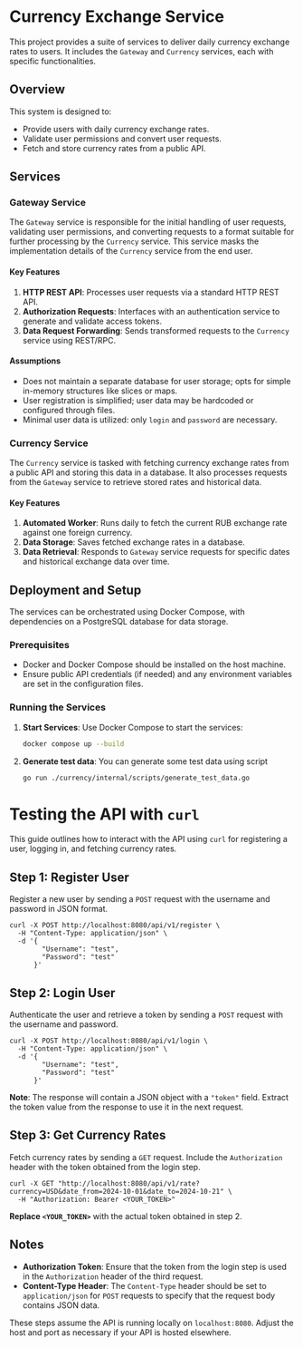 # Currency Exchange Service

This project provides a suite of services to deliver daily currency exchange rates to users. It includes the `Gateway` and `Currency` services, each with specific functionalities.

## Overview

This system is designed to:
- Provide users with daily currency exchange rates.
- Validate user permissions and convert user requests.
- Fetch and store currency rates from a public API.

## Services

### Gateway Service

The `Gateway` service is responsible for the initial handling of user requests, validating user permissions, and converting requests to a format suitable for further processing by the `Currency` service. This service masks the implementation details of the `Currency` service from the end user.

#### Key Features
1. **HTTP REST API**: Processes user requests via a standard HTTP REST API.
2. **Authorization Requests**: Interfaces with an authentication service to generate and validate access tokens.
3. **Data Request Forwarding**: Sends transformed requests to the `Currency` service using REST/RPC.

#### Assumptions
- Does not maintain a separate database for user storage; opts for simple in-memory structures like slices or maps.
- User registration is simplified; user data may be hardcoded or configured through files.
- Minimal user data is utilized: only `login` and `password` are necessary.

### Currency Service

The `Currency` service is tasked with fetching currency exchange rates from a public API and storing this data in a database. It also processes requests from the `Gateway` service to retrieve stored rates and historical data.

#### Key Features
1. **Automated Worker**: Runs daily to fetch the current RUB exchange rate against one foreign currency.
2. **Data Storage**: Saves fetched exchange rates in a database.
3. **Data Retrieval**: Responds to `Gateway` service requests for specific dates and historical exchange data over time.

## Deployment and Setup

The services can be orchestrated using Docker Compose, with dependencies on a PostgreSQL database for data storage.

### Prerequisites
- Docker and Docker Compose should be installed on the host machine.
- Ensure public API credentials (if needed) and any environment variables are set in the configuration files.

### Running the Services

1. **Start Services**:
   Use Docker Compose to start the services:

   ```sh
   docker compose up --build

2. **Generate test data**:
   You can generate some test data using script
   ```sh
   go run ./currency/internal/scripts/generate_test_data.go

# Testing the API with `curl`

This guide outlines how to interact with the API using `curl` for registering a user, logging in, and fetching currency rates.

## Step 1: Register User

Register a new user by sending a `POST` request with the username and password in JSON format.

    curl -X POST http://localhost:8080/api/v1/register \
      -H "Content-Type: application/json" \
      -d '{
            "Username": "test",
            "Password": "test"
          }'

## Step 2: Login User

Authenticate the user and retrieve a token by sending a `POST` request with the username and password.

    curl -X POST http://localhost:8080/api/v1/login \
      -H "Content-Type: application/json" \
      -d '{
            "Username": "test",
            "Password": "test"
          }'

**Note**: The response will contain a JSON object with a `"token"` field. Extract the token value from the response to use it in the next request.

## Step 3: Get Currency Rates

Fetch currency rates by sending a `GET` request. Include the `Authorization` header with the token obtained from the login step.

    curl -X GET "http://localhost:8080/api/v1/rate?currency=USD&date_from=2024-10-01&date_to=2024-10-21" \
      -H "Authorization: Bearer <YOUR_TOKEN>"

**Replace `<YOUR_TOKEN>`** with the actual token obtained in step 2.

## Notes

- **Authorization Token**: Ensure that the token from the login step is used in the `Authorization` header of the third request.
- **Content-Type Header**: The `Content-Type` header should be set to `application/json` for `POST` requests to specify that the request body contains JSON data.

These steps assume the API is running locally on `localhost:8080`. Adjust the host and port as necessary if your API is hosted elsewhere.